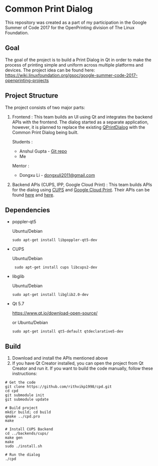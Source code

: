 # Common Print Dialog
This repository was created as a part of my participation in the Google Summer of Code 2017 for the OpenPrinting division of The Linux Foundation.

## Goal
The goal of the project is to build a Print Dialog in Qt in order to make the process of printing simple and uniform across multiple platforms and devices. The project idea can be found here: https://wiki.linuxfoundation.org/gsoc/google-summer-code-2017-openprinting-projects

## Project Structure
The project consists of two major parts:
1. Frontend : This team builds an UI using Qt and integrates the backend APIs with the frontend. The dialog started as a separate application, however, it is planned to replace the existing [QPrintDialog](http://doc.qt.io/qt-5/qprintdialog.html) with the Common Print Dialog being built.

    Students :
    * Anshul Gupta - [Git repo](https://github.com/anshulgupta0803/common-print-dialog)
    * Me
    
    Mentor :
    * Dongxu Li - dongxuli2011@gmail.com


2. Backend APIs (CUPS, IPP, Google Cloud Print) : This team builds APIs for the dialog using [CUPS](https://www.cups.org/doc/api-cups.html) and [Google Cloud Print](https://www.google.com/cloudprint/#printers). Their APIs can be found [here](https://github.com/NilanjanaLodh/PrintDialog_Backend) and [here](https://github.com/dracarys09/gcp-backend).

## Dependencies
* poppler-qt5
    
    Ubuntu/Debian
    
    ``` sudo apt-get install libpoppler-qt5-dev ```
* CUPS
    
    Ubuntu/Debian
    
    ``` sudo apt-get install cups libcups2-dev```
* libglib
    
    Ubuntu/Debian
    
    ``` sudo apt-get install libglib2.0-dev ```
* Qt 5.7
    
    https://www.qt.io/download-open-source/
    
    or Ubuntu/Debian
    
    ``` sudo apt-get install qt5-default qtdeclarative5-dev ```

## Build

1. Download and install the APIs mentioned above
2. If you have Qt Creator installed, you can open the project from Qt Creator and run it. If you want to build the code manually, follow these instructions:

```
# Get the code
git clone https://github.com/rithvikp1998/cpd.git
cd cpd
git submodule init
git submodule update

# Build project
mkdir build; cd build
qmake ../cpd.pro
make

# Install CUPS Backend
cd ../backends/cups/
make gen
make
sudo ./install.sh

# Run the dialog
./cpd

```
